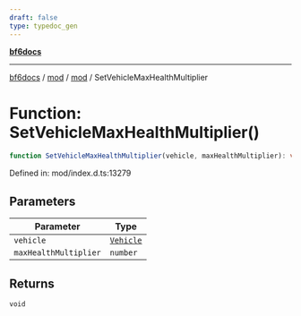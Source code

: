 ```yaml
---
draft: false
type: typedoc_gen
---
```


[**bf6docs**](../../../_index.md)

***

[bf6docs](../../../_index.md) / [mod](../../_index.md) / [mod](../_index.md) / SetVehicleMaxHealthMultiplier

# Function: SetVehicleMaxHealthMultiplier()

```ts
function SetVehicleMaxHealthMultiplier(vehicle, maxHealthMultiplier): void;
```

Defined in: mod/index.d.ts:13279

## Parameters

| Parameter | Type |
| ------ | ------ |
| `vehicle` | [`Vehicle`](../Vehicle/_index.md) |
| `maxHealthMultiplier` | `number` |

## Returns

`void`
